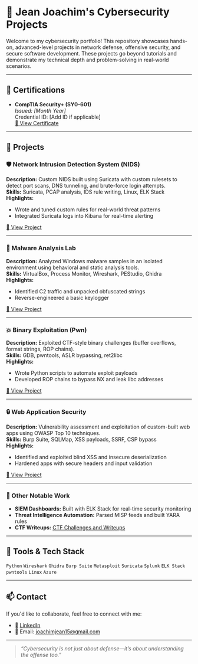 # 🔐 Jean Joachim's Cybersecurity Projects

Welcome to my cybersecurity portfolio! This repository showcases hands-on, advanced-level projects in network defense, offensive security, and secure software development. These projects go beyond tutorials and demonstrate my technical depth and problem-solving in real-world scenarios.

---

## 📜 Certifications

- **CompTIA Security+ (SY0-601)**  
  *Issued: [Month Year]*  
  Credential ID: [Add ID if applicable]  
  [🔗 View Certificate](https://www.credly.com/badges/62c2d736-7a95-4800-9547-300965c138b5/public_url) 

---

## 📁 Projects

### 🛡️ Network Intrusion Detection System (NIDS)
**Description:** Custom NIDS built using Suricata with custom rulesets to detect port scans, DNS tunneling, and brute-force login attempts.  
**Skills:** Suricata, PCAP analysis, IDS rule writing, Linux, ELK Stack  
**Highlights:**
- Wrote and tuned custom rules for real-world threat patterns
- Integrated Suricata logs into Kibana for real-time alerting

[🔗 View Project](./NIDS-Detection)

---

### 🧬 Malware Analysis Lab
**Description:** Analyzed Windows malware samples in an isolated environment using behavioral and static analysis tools.  
**Skills:** VirtualBox, Process Monitor, Wireshark, PEStudio, Ghidra  
**Highlights:**
- Identified C2 traffic and unpacked obfuscated strings
- Reverse-engineered a basic keylogger

[🔗 View Project](./Malware-Analysis)

---

### 💥 Binary Exploitation (Pwn)
**Description:** Exploited CTF-style binary challenges (buffer overflows, format strings, ROP chains).  
**Skills:** GDB, pwntools, ASLR bypassing, ret2libc  
**Highlights:**
- Wrote Python scripts to automate exploit payloads
- Developed ROP chains to bypass NX and leak libc addresses

[🔗 View Project](./Binary-Exploitation)

---

### 🔒 Web Application Security
**Description:** Vulnerability assessment and exploitation of custom-built web apps using OWASP Top 10 techniques.  
**Skills:** Burp Suite, SQLMap, XSS payloads, SSRF, CSP bypass  
**Highlights:**
- Identified and exploited blind XSS and insecure deserialization
- Hardened apps with secure headers and input validation

[🔗 View Project](./AppSec-Lab)

---

### 🧠 Other Notable Work
- **SIEM Dashboards:** Built with ELK Stack for real-time security monitoring
- **Threat Intelligence Automation:** Parsed MISP feeds and built YARA rules
- **CTF Writeups:** [CTF Challenges and Writeups](./CTF-Writeups)

---

## 🧰 Tools & Tech Stack
`Python` `Wireshark` `Ghidra` `Burp Suite` `Metasploit` `Suricata` `Splunk` `ELK Stack` `pwntools` `Linux` `Azure`

---

## 📫 Contact
If you'd like to collaborate, feel free to connect with me:
- 💼 [LinkedIn](https://www.linkedin.com/in/jean-joachim-b421b7238/)
- 📧 Email: joachimjean15@gmail.com

---

> *“Cybersecurity is not just about defense—it’s about understanding the offense too.”*

